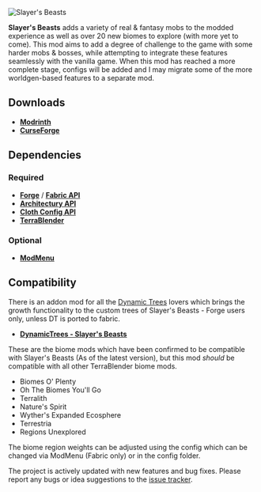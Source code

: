 ![Slayer's Beasts](https://cdn.modrinth.com/data/wveGP7nW/images/59ecef7438a8310112e88840504f941263460db4.png)

**Slayer's Beasts** adds a variety of real & fantasy mobs to the modded experience as well as over 20 new biomes to 
explore (with more yet to come). This mod aims to add a degree of challenge to the game with some harder mobs & bosses, 
while attempting to integrate these features seamlessly with the vanilla game. When this mod has reached a more 
complete stage, configs will be added and I may migrate some of the more worldgen-based features to a separate mod.

## Downloads
- [**Modrinth**](https://modrinth.com/mod/slayers-beasts)
- [**CurseForge**](https://www.curseforge.com/minecraft/mc-mods/slayersbeasts)

## Dependencies

### Required
- [**Forge**](https://files.minecraftforge.net/net/minecraftforge/forge) / [**Fabric API**](https://modrinth.com/mod/fabric-api/versions)
- [**Architectury API**](https://modrinth.com/mod/architectury-api/versions)
- [**Cloth Config API**](https://modrinth.com/mod/cloth-config/versions)
- [**TerraBlender**](https://modrinth.com/mod/terrablender/versions)

### Optional
- [**ModMenu**](https://modrinth.com/mod/modmenu/versions)

## Compatibility
There is an addon mod for all the [Dynamic Trees](https://modrinth.com/mod/dynamictrees-slayers-beasts) lovers which brings the growth functionality to the custom trees of 
Slayer's Beasts - Forge users only, unless DT is ported to fabric.
- [**DynamicTrees - Slayer's Beasts**](https://modrinth.com/mod/dynamictrees-slayers-beasts)

These are the biome mods which have been confirmed to be compatible with Slayer's Beasts (As of the latest version), 
but this mod *should* be compatible with all other TerraBlender biome mods.
- Biomes O' Plenty
- Oh The Biomes You'll Go
- Terralith
- Nature's Spirit
- Wyther's Expanded Ecosphere
- Terrestria
- Regions Unexplored

The biome region weights can be adjusted using the config which can be changed via ModMenu (Fabric only) or in the 
config folder.

The project is actively updated with new features and bug fixes. Please report any bugs or idea suggestions to the
[issue tracker](https://github.com/InvictusSlayer/Slayers-Beasts/issues). 
